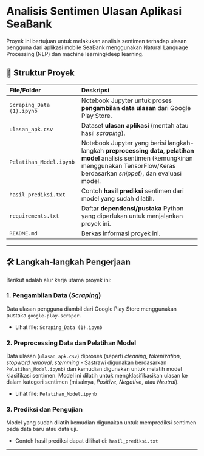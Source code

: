 # Analisis Sentimen Ulasan Aplikasi SeaBank

Proyek ini bertujuan untuk melakukan analisis sentimen terhadap ulasan pengguna dari aplikasi mobile SeaBank menggunakan Natural Language Processing (NLP) dan machine learning/deep learning.

## 📁 Struktur Proyek

| File/Folder | Deskripsi |
| :--- | :--- |
| `Scraping_Data (1).ipynb` | Notebook Jupyter untuk proses **pengambilan data ulasan** dari Google Play Store. |
| `ulasan_apk.csv` | Dataset **ulasan aplikasi** (mentah atau hasil *scraping*). |
| `Pelatihan_Model.ipynb` | Notebook Jupyter yang berisi langkah-langkah **preprocessing data**, **pelatihan model** analisis sentimen (kemungkinan menggunakan TensorFlow/Keras berdasarkan *snippet*), dan evaluasi model. |
| `hasil_prediksi.txt` | Contoh **hasil prediksi** sentimen dari model yang sudah dilatih. |
| `requirements.txt` | Daftar **dependensi/pustaka** Python yang diperlukan untuk menjalankan proyek ini. |
| `README.md` | Berkas informasi proyek ini. |

***


## 🛠️ Langkah-langkah Pengerjaan

Berikut adalah alur kerja utama proyek ini:

### 1. Pengambilan Data (*Scraping*)
Data ulasan pengguna diambil dari Google Play Store menggunakan pustaka `google-play-scraper`.
* Lihat file: `Scraping_Data (1).ipynb`

### 2. Preprocessing Data dan Pelatihan Model
Data ulasan (`ulasan_apk.csv`) diproses (seperti *cleaning*, *tokenization*, *stopword removal*, *stemming* - Sastrawi digunakan berdasarkan `Pelatihan_Model.ipynb`) dan kemudian digunakan untuk melatih model klasifikasi sentimen. Model ini dilatih untuk mengklasifikasikan ulasan ke dalam kategori sentimen (misalnya, *Positive*, *Negative*, atau *Neutral*).
* Lihat file: `Pelatihan_Model.ipynb`

### 3. Prediksi dan Pengujian
Model yang sudah dilatih kemudian digunakan untuk memprediksi sentimen pada data baru atau data uji.
* Contoh hasil prediksi dapat dilihat di: `hasil_prediksi.txt`

***


